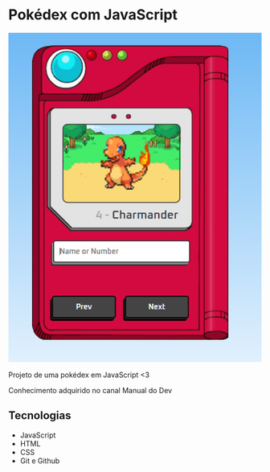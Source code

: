 # Pokédex com JavaScript

![preview](./images/readme.png)


Projeto de uma pokédex em JavaScript <3


Conhecimento adquirido no canal Manual do Dev


## Tecnologias

- JavaScript
- HTML
- CSS
- Git e Github